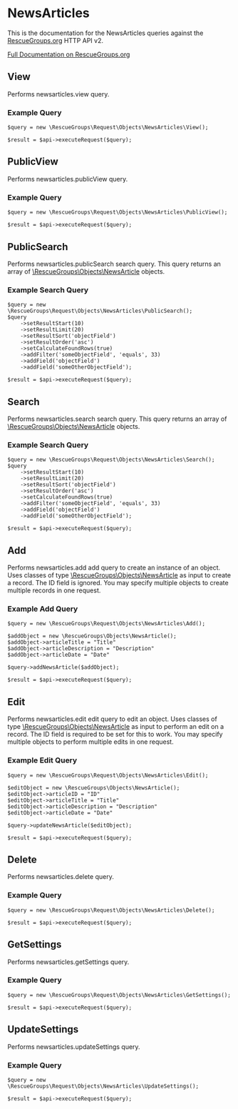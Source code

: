 # NewsArticles

This is the documentation for the NewsArticles queries against the [RescueGroups.org](https://www.rescuegroups.org/) HTTP API v2.

[Full Documentation on RescueGroups.org](https://userguide.rescuegroups.org/display/APIDG/Object+definitions#Objectdefinitions-newsarticles)

## View






Performs newsarticles.view query.

### Example Query

    $query = new \RescueGroups\Request\Objects\NewsArticles\View();

    $result = $api->executeRequest($query);


## PublicView






Performs newsarticles.publicView query.

### Example Query

    $query = new \RescueGroups\Request\Objects\NewsArticles\PublicView();

    $result = $api->executeRequest($query);


## PublicSearch

Performs newsarticles.publicSearch search query. This query returns an array of [\RescueGroups\Objects\NewsArticle](../../src/Objects/NewsArticle.php) objects.

### Example Search Query

    $query = new \RescueGroups\Request\Objects\NewsArticles\PublicSearch();
    $query
        ->setResultStart(10)
        ->setResultLimit(20)
        ->setResultSort('objectField')
        ->setResultOrder('asc')
        ->setCalculateFoundRows(true)
        ->addFilter('someObjectField', 'equals', 33)
        ->addField('objectField')
        ->addField('someOtherObjectField');

    $result = $api->executeRequest($query);






## Search

Performs newsarticles.search search query. This query returns an array of [\RescueGroups\Objects\NewsArticle](../../src/Objects/NewsArticle.php) objects.

### Example Search Query

    $query = new \RescueGroups\Request\Objects\NewsArticles\Search();
    $query
        ->setResultStart(10)
        ->setResultLimit(20)
        ->setResultSort('objectField')
        ->setResultOrder('asc')
        ->setCalculateFoundRows(true)
        ->addFilter('someObjectField', 'equals', 33)
        ->addField('objectField')
        ->addField('someOtherObjectField');

    $result = $api->executeRequest($query);






## Add




Performs newsarticles.add add query to create an instance of an object. Uses classes of type [\RescueGroups\Objects\NewsArticle](../../src/Objects/NewsArticle.php) as input to create a record. The ID field is ignored. You may specify multiple objects to create multiple records in one request.

### Example Add Query

    $query = new \RescueGroups\Request\Objects\NewsArticles\Add();

    $addObject = new \RescueGroups\Objects\NewsArticle();
    $addObject->articleTitle = "Title"
    $addObject->articleDescription = "Description"
    $addObject->articleDate = "Date"

    $query->addNewsArticle($addObject);

    $result = $api->executeRequest($query);



## Edit



Performs newsarticles.edit edit query to edit an object. Uses classes of type [\RescueGroups\Objects\NewsArticle](../../src/Objects/NewsArticle.php) as input to perform an edit on a record. The ID field is required to be set for this to work. You may specify multiple objects to perform multiple edits in one request.

### Example Edit Query

    $query = new \RescueGroups\Request\Objects\NewsArticles\Edit();

    $editObject = new \RescueGroups\Objects\NewsArticle();
    $editObject->articleID = "ID"
    $editObject->articleTitle = "Title"
    $editObject->articleDescription = "Description"
    $editObject->articleDate = "Date"

    $query->updateNewsArticle($editObject);

    $result = $api->executeRequest($query);




## Delete






Performs newsarticles.delete query.

### Example Query

    $query = new \RescueGroups\Request\Objects\NewsArticles\Delete();

    $result = $api->executeRequest($query);


## GetSettings






Performs newsarticles.getSettings query.

### Example Query

    $query = new \RescueGroups\Request\Objects\NewsArticles\GetSettings();

    $result = $api->executeRequest($query);


## UpdateSettings






Performs newsarticles.updateSettings query.

### Example Query

    $query = new \RescueGroups\Request\Objects\NewsArticles\UpdateSettings();

    $result = $api->executeRequest($query);


